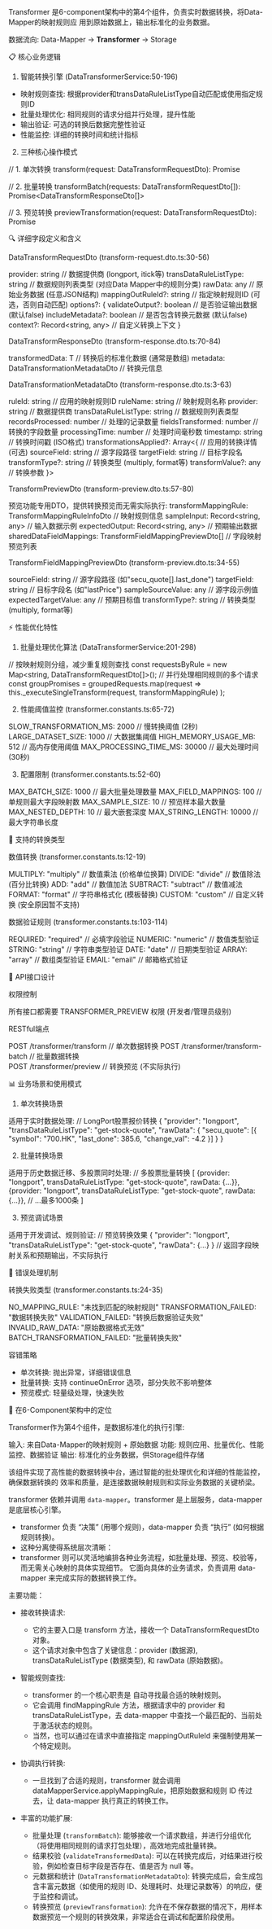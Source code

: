 Transformer 是6-component架构中的第4个组件，负责实时数据转换，将Data-Mapper的映射规则应
  用到原始数据上，输出标准化的业务数据。

  数据流向: Data-Mapper → **Transformer** → Storage

  📋 核心业务逻辑

  1. 智能转换引擎 (DataTransformerService:50-196)

  - 映射规则查找: 根据provider和transDataRuleListType自动匹配或使用指定规则ID
  - 批量处理优化: 相同规则的请求分组并行处理，提升性能
  - 输出验证: 可选的转换后数据完整性验证
  - 性能监控: 详细的转换时间和统计指标

  2. 三种核心操作模式

  // 1. 单次转换
  transform(request: DataTransformRequestDto): Promise<DataTransformResponseDto>

  // 2. 批量转换 
  transformBatch(requests: DataTransformRequestDto[]): Promise<DataTransformResponseDto[]>

  // 3. 预览转换
  previewTransformation(request: DataTransformRequestDto): Promise<TransformPreviewDto>

  🔍 详细字段定义和含义

  DataTransformRequestDto (transform-request.dto.ts:30-56)

  provider: string              // 数据提供商 (longport, itick等)
  transDataRuleListType: string      // 数据规则列表类型 (对应Data Mapper中的规则分类)
  rawData: any                 // 原始业务数据 (任意JSON结构)
  mappingOutRuleId?: string    // 指定映射规则ID (可选，否则自动匹配)
  options?: {
    validateOutput?: boolean   // 是否验证输出数据 (默认false)
    includeMetadata?: boolean  // 是否包含转换元数据 (默认false)
    context?: Record<string, any> // 自定义转换上下文
  }

  DataTransformResponseDto (transform-response.dto.ts:70-84)

  transformedData: T           // 转换后的标准化数据 (通常是数组)
  metadata: DataTransformationMetadataDto // 转换元信息

  DataTransformationMetadataDto (transform-response.dto.ts:3-63)

  ruleId: string              // 应用的映射规则ID
  ruleName: string            // 映射规则名称
  provider: string            // 数据提供商
  transDataRuleListType: string    // 数据规则列表类型
  recordsProcessed: number    // 处理的记录数量
  fieldsTransformed: number   // 转换的字段数量
  processingTime: number      // 处理时间毫秒数
  timestamp: string           // 转换时间戳 (ISO格式)
  transformationsApplied?: Array<{  // 应用的转换详情 (可选)
    sourceField: string       // 源字段路径
    targetField: string       // 目标字段名
    transformType?: string    // 转换类型 (multiply, format等)
    transformValue?: any      // 转换参数
  }>

  TransformPreviewDto (transform-preview.dto.ts:57-80)

  预览功能专用DTO，提供转换预览而无需实际执行:
  transformMappingRule: TransformMappingRuleInfoDto    // 映射规则信息
  sampleInput: Record<string, any>   // 输入数据示例
  expectedOutput: Record<string, any> // 预期输出数据
  sharedDataFieldMappings: TransformFieldMappingPreviewDto[] // 字段映射预览列表

  TransformFieldMappingPreviewDto (transform-preview.dto.ts:34-55)

  sourceField: string         // 源字段路径 (如"secu_quote[].last_done")
  targetField: string         // 目标字段名 (如"lastPrice")
  sampleSourceValue: any      // 源字段示例值
  expectedTargetValue: any    // 预期目标值
  transformType?: string      // 转换类型 (multiply, format等)

  ⚡ 性能优化特性

  1. 批量处理优化算法 (DataTransformerService:201-298)

  // 按映射规则分组，减少重复规则查找
  const requestsByRule = new Map<string, DataTransformRequestDto[]>();
  // 并行处理相同规则的多个请求
  const groupPromises = groupedRequests.map(request =>
    this._executeSingleTransform(request, transformMappingRule)
  );

  2. 性能阈值监控 (transformer.constants.ts:65-72)

  SLOW_TRANSFORMATION_MS: 2000    // 慢转换阈值 (2秒)
  LARGE_DATASET_SIZE: 1000        // 大数据集阈值
  HIGH_MEMORY_USAGE_MB: 512       // 高内存使用阈值
  MAX_PROCESSING_TIME_MS: 30000   // 最大处理时间 (30秒)

  3. 配置限制 (transformer.constants.ts:52-60)

  MAX_BATCH_SIZE: 1000            // 最大批量处理数量
  MAX_FIELD_MAPPINGS: 100         // 单规则最大字段映射数
  MAX_SAMPLE_SIZE: 10             // 预览样本最大数量
  MAX_NESTED_DEPTH: 10            // 最大嵌套深度
  MAX_STRING_LENGTH: 10000        // 最大字符串长度

  🔧 支持的转换类型

  数值转换 (transformer.constants.ts:12-19)

  MULTIPLY: "multiply"     // 数值乘法 (价格单位换算)
  DIVIDE: "divide"        // 数值除法 (百分比转换)
  ADD: "add"              // 数值加法
  SUBTRACT: "subtract"    // 数值减法
  FORMAT: "format"        // 字符串格式化 (模板替换)
  CUSTOM: "custom"        // 自定义转换 (安全原因暂不支持)

  数据验证规则 (transformer.constants.ts:103-114)

  REQUIRED: "required"    // 必填字段验证
  NUMERIC: "numeric"      // 数值类型验证
  STRING: "string"        // 字符串类型验证
  DATE: "date"           // 日期类型验证
  ARRAY: "array"         // 数组类型验证
  EMAIL: "email"         // 邮箱格式验证

  🎯 API接口设计

  权限控制

  所有接口都需要 TRANSFORMER_PREVIEW 权限 (开发者/管理员级别)

  RESTful端点

  POST /transformer/transform        // 单次数据转换
  POST /transformer/transform-batch  // 批量数据转换  
  POST /transformer/preview          // 转换预览 (不实际执行)

  📊 业务场景和使用模式

  1. 单次转换场景

  适用于实时数据处理:
  // LongPort股票报价转换
  {
    "provider": "longport",
    "transDataRuleListType": "get-stock-quote",
    "rawData": {
      "secu_quote": [{
        "symbol": "700.HK",
        "last_done": 385.6,
        "change_val": -4.2
      }]
    }
  }

  2. 批量转换场景

  适用于历史数据迁移、多股票同时处理:
  // 多股票批量转换
  [
    {provider: "longport", transDataRuleListType: "get-stock-quote", rawData: {...}},
    {provider: "longport", transDataRuleListType: "get-stock-quote", rawData: {...}},
    // ...最多1000条
  ]

  3. 预览调试场景

  适用于开发调试、规则验证:
  // 预览转换效果
  {
    "provider": "longport",
    "transDataRuleListType": "get-stock-quote",
    "rawData": {...}
  }
  // 返回字段映射关系和预期输出，不实际执行

  🔄 错误处理机制

  转换失败类型 (transformer.constants.ts:24-35)

  NO_MAPPING_RULE: "未找到匹配的映射规则"
  TRANSFORMATION_FAILED: "数据转换失败"
  VALIDATION_FAILED: "转换后数据验证失败"
  INVALID_RAW_DATA: "原始数据格式无效"
  BATCH_TRANSFORMATION_FAILED: "批量转换失败"

  容错策略

  - 单次转换: 抛出异常，详细错误信息
  - 批量转换: 支持 continueOnError 选项，部分失败不影响整体
  - 预览模式: 轻量级处理，快速失败

  🎯 在6-Component架构中的定位

  Transformer作为第4个组件，是数据标准化的执行引擎:

  输入: 来自Data-Mapper的映射规则 + 原始数据
  功能: 规则应用、批量优化、性能监控、数据验证
  输出: 标准化的业务数据，供Storage组件存储

  该组件实现了高性能的数据转换中台，通过智能的批处理优化和详细的性能监控，确保数据转换的
  效率和质量，是连接数据映射规则和实际业务数据的关键桥梁。


   transformer
   依赖并调用 `data-mapper`。transformer 是上层服务，data-mapper 是底层核心引擎。
   * transformer 负责 “决策” (用哪个规则)，data-mapper 负责 “执行” (如何根据规则转换)。
   * 这种分离使得系统层次清晰：
   * transformer 则可以灵活地编排各种业务流程，如批量处理、预览、校验等，而无需关心映射的具体实现细节。
 它面向具体的业务请求，负责调用
  data-mapper 来完成实际的数据转换工作。

  主要功能：


   * 接收转换请求:
       * 它的主要入口是 transform 方法，接收一个 DataTransformRequestDto 对象。
       * 这个请求对象中包含了关键信息：provider (数据源), transDataRuleListType (数据类型), 和 rawData (原始数据)。


   * 智能规则查找:
       * transformer 的一个核心职责是 自动寻找最合适的映射规则。
       * 它会调用 findMappingRule 方法，根据请求中的 provider 和 transDataRuleListType，去 data-mapper
         中查找一个最匹配的、当前处于激活状态的规则。
       * 当然，也可以通过在请求中直接指定 mappingOutRuleId 来强制使用某一个特定规则。


   * 协调执行转换:
       * 一旦找到了合适的规则，transformer 就会调用 dataMapperService.applyMappingRule，把原始数据和规则 ID
         传过去，让 data-mapper 执行真正的转换工作。


   * 丰富的功能扩展:
       * 批量处理 (`transformBatch`):
         能够接收一个请求数组，并进行分组优化（将使用相同规则的请求打包处理），高效地完成批量转换。
       * 结果校验 (`validateTransformedData`):
         可以在转换完成后，对结果进行校验，例如检查目标字段是否存在、值是否为 null 等。
       * 元数据和统计 (`DataTransformationMetadataDto`): 转换完成后，会生成包含丰富元数据（如使用的规则
         ID、处理耗时、处理记录数等）的响应，便于监控和调试。
       * 转换预览 (`previewTransformation`):
         允许在不保存数据的情况下，用样本数据预览一个规则的转换效果，非常适合在调试和配置阶段使用。  

